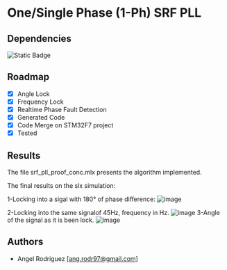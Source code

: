 # One/Single Phase (1-Ph)  SRF PLL

## Dependencies


![Static Badge](https://img.shields.io/badge/Matlab2023a-Requiered-red)

## Roadmap

- [x]  Angle Lock
- [x]  Frequency Lock
- [x]  Realtime Phase Fault Detection
- [x]  Generated Code
- [x]  Code Merge on STM32F7 project
- [x]  Tested

## Results
The file srf_pll_proof_conc.mlx presents the algorithm implemented.

The final results on the slx simulation:

1-Locking into a sigal with 180° of phase difference:
![image](https://github.com/angrram/srf_pll/assets/128910194/72d0a278-2325-49f6-9900-62611ec65a71)

2-Locking into the same signalof 45Hz, frequency in Hz.
![image](https://github.com/angrram/srf_pll/assets/128910194/eb1925ee-ed76-481f-879d-67a4c5a72134)
3-Angle of the signal as it is been lock.
![image](https://github.com/angrram/srf_pll/assets/128910194/c8fe657b-add1-4223-ab99-5302b761fbf8)





## Authors

- Angel Rodriguez [ang.rodr97@gmail.com]
